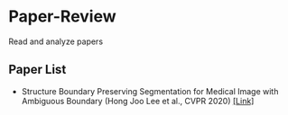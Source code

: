 # Paper-Review
Read and analyze papers

## Paper List
- Structure Boundary Preserving Segmentation for Medical Image with Ambiguous Boundary (Hong Joo Lee et al., CVPR 2020) [\[Link\]](./paper_review/)